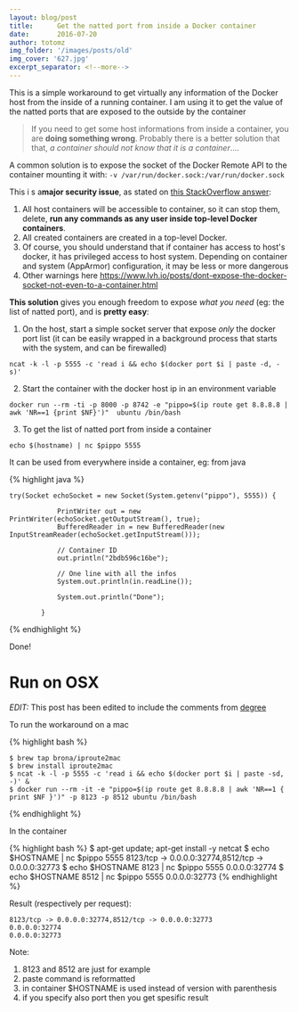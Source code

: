 ```yaml
---
layout: blog/post
title:      Get the natted port from inside a Docker container
date:       2016-07-20
author: totomz
img_folder: '/images/posts/old'  
img_cover: '627.jpg'
excerpt_separator: <!--more-->
---
```


This is a simple workaround to get virtually any information of the Docker host from the inside of a running container.  I am using it to get the value of the natted ports that are exposed to the outside by the container
<!--more-->

> If you need to get some host informations from inside a container, you are **doing something wrong**. Probably there is a better solution that that, *a container should not know that it is a container*....

A common solution is to expose the socket of the Docker Remote API to the container mounting it with: `-v /var/run/docker.sock:/var/run/docker.sock`

This i s a**major security issue**, as stated on [this StackOverflow answer](http://stackoverflow.com/a/33183227/571043):

1. All host containers will be accessible to container, so it can stop them, delete, **run any commands as any user inside top-level Docker containers**.
2. All created containers are created in a top-level Docker.
4. Of course, you should understand that if container has access to host's docker, it has privileged access to host system. Depending on container and system (AppArmor) configuration, it may be less or more dangerous
5. Other warnings here https://www.lvh.io/posts/dont-expose-the-docker-socket-not-even-to-a-container.html

**This  solution** gives you enough freedom to expose *what you need* (eg: the list of natted port), and is **pretty easy**:

1. On the host, start a simple socket server that expose *only* the docker port list (it can be easily wrapped in a background process that starts with the system, and can be firewalled)

`ncat -k -l -p 5555 -c 'read i && echo $(docker port $i | paste -d, -s)'`

2.  Start the container with the docker host ip in an environment variable

`docker run --rm -ti -p 8000 -p 8742 -e "pippo=$(ip route get 8.8.8.8 | awk 'NR==1 {print $NF}')"  ubuntu /bin/bash`

3. To get the list of natted port from inside a container

`echo $(hostname) | nc $pippo 5555`


It can be used from everywhere inside a container, eg: from java

{% highlight java %}
```
try(Socket echoSocket = new Socket(System.getenv("pippo"), 5555)) {

            PrintWriter out = new PrintWriter(echoSocket.getOutputStream(), true);
            BufferedReader in = new BufferedReader(new InputStreamReader(echoSocket.getInputStream()));

            // Container ID
            out.println("2bdb596c16be");

            // One line with all the infos
            System.out.println(in.readLine());

            System.out.println("Done");

        }
```
{% endhighlight %}

Done!

# Run on OSX
*EDIT:* This post has been edited to include the comments from [degree](https://github.com/docker/docker/issues/3778#issuecomment-233987356)

To run the workaround on a mac

{% highlight bash %}
```
$ brew tap brona/iproute2mac
$ brew install iproute2mac
$ ncat -k -l -p 5555 -c 'read i && echo $(docker port $i | paste -sd, -)' &
$ docker run --rm -it -e "pippo=$(ip route get 8.8.8.8 | awk 'NR==1 { print $NF }')" -p 8123 -p 8512 ubuntu /bin/bash
```
{% endhighlight %}

In the container

{% highlight bash %}
$ apt-get update; apt-get install -y netcat
$ echo $HOSTNAME | nc $pippo 5555
8123/tcp -> 0.0.0.0:32774,8512/tcp -> 0.0.0.0:32773
$ echo $HOSTNAME 8123 | nc $pippo 5555
0.0.0.0:32774
$ echo $HOSTNAME 8512 | nc $pippo 5555
0.0.0.0:32773
{% endhighlight %}

Result (respectively per request):

```
8123/tcp -> 0.0.0.0:32774,8512/tcp -> 0.0.0.0:32773
0.0.0.0:32774
0.0.0.0:32773
```

Note:

1. 8123 and 8512 are just for example
2. paste command is reformatted
3. in container $HOSTNAME is used instead of version with parenthesis
4. if you specify also port then you get spesific result
